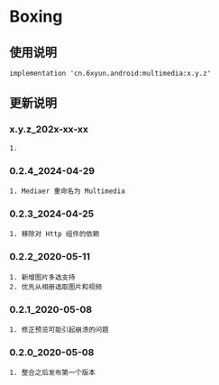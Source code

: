 Boxing
===

使用说明
---
```
implementation 'cn.6xyun.android:multimedia:x.y.z'
```

更新说明
---
### x.y.z_202x-xx-xx
    1. 

### 0.2.4_2024-04-29
    1. Mediaer 重命名为 Multimedia

### 0.2.3_2024-04-25
    1. 移除对 Http 组件的依赖

### 0.2.2_2020-05-11
    1. 新增图片多选支持
    2. 优先从相册选取图片和视频

### 0.2.1_2020-05-08
    1. 修正预览可能引起崩溃的问题

### 0.2.0_2020-05-08
    1. 整合之后发布第一个版本